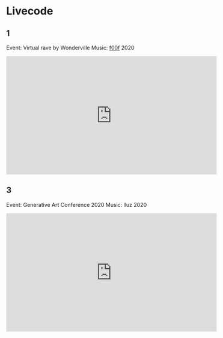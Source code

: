 # Livecode

## 1
Event: Virtual rave by Wonderville
Music: [f00f](https://soundcloud.com/f00f)
2020  

<iframe width="560" height="315" src="https://www.youtube.com/embed/78y2BPJdlfw" frameborder="0" allow="accelerometer; autoplay; clipboard-write; encrypted-media; gyroscope; picture-in-picture" allowfullscreen></iframe>


## 3
Event: Generative Art Conference 2020
Music: lluz 
2020  

<iframe width="560" height="315" src="https://www.youtube.com/embed/JYfW5ad76x0" frameborder="0" allow="accelerometer; autoplay; clipboard-write; encrypted-media; gyroscope; picture-in-picture" allowfullscreen></iframe>
